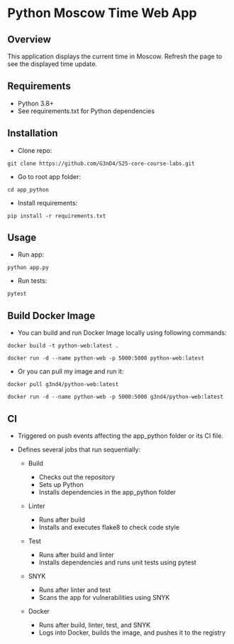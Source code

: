 # Python Moscow Time Web App

## Overview

This application displays the current time in Moscow.
Refresh the page to see the displayed time update.

## Requirements

- Python 3.8+
- See requirements.txt for Python dependencies

## Installation

- Clone repo:

```git clone https://github.com/G3nD4/S25-core-course-labs.git```

- Go to root app folder:

```cd app_python```

- Install requirements:

```pip install -r requirements.txt```

## Usage

- Run app:

```python app.py```

- Run tests:

```pytest```

## Build Docker Image

- You can build and run Docker Image locally using following commands:

```docker build -t python-web:latest .```

```docker run -d --name python-web -p 5000:5000 python-web:latest```

- Or you can pull my image and run it:

```docker pull g3nd4/python-web:latest```

```docker run -d --name python-web -p 5000:5000 g3nd4/python-web:latest```

## CI

- Triggered on push events affecting the app_python folder or its CI file.
- Defines several jobs that run sequentially:
  
  - Build  
    - Checks out the repository  
    - Sets up Python  
    - Installs dependencies in the app_python folder

  - Linter  
    - Runs after build  
    - Installs and executes flake8 to check code style

  - Test  
    - Runs after build and linter  
    - Installs dependencies and runs unit tests using pytest

  - SNYK  
    - Runs after linter and test  
    - Scans the app for vulnerabilities using SNYK

  - Docker  
    - Runs after build, linter, test, and SNYK  
    - Logs into Docker, builds the image, and pushes it to the registry
